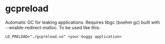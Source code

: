 gcpreload
=========

Automatic GC for leaking applications.
Requires libgc (boehm gc) built with --enable-redirect-malloc.
To be used like this:

~~~
LD_PRELOAD="./gcpreload.so" <your-buggy application>
~~~
